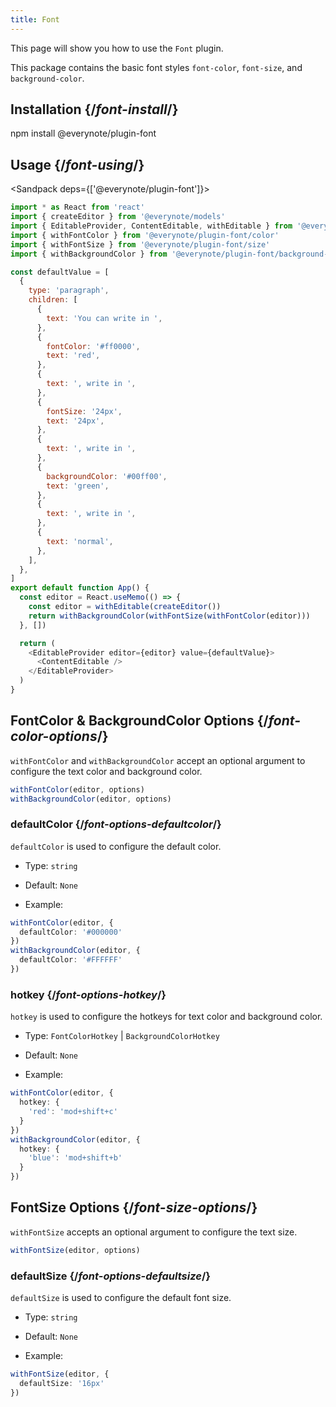 ```yaml
---
title: Font
---
```


<Intro>

This page will show you how to use the `Font` plugin.

This package contains the basic font styles `font-color`, `font-size`, and `background-color`.

</Intro>

## Installation {/*font-install*/}

<TerminalBlock>

npm install @everynote/plugin-font

</TerminalBlock>

## Usage {/*font-using*/}

<Sandpack deps={['@everynote/plugin-font']}>

```js
import * as React from 'react'
import { createEditor } from '@everynote/models'
import { EditableProvider, ContentEditable, withEditable } from '@everynote/editor'
import { withFontColor } from '@everynote/plugin-font/color'
import { withFontSize } from '@everynote/plugin-font/size'
import { withBackgroundColor } from '@everynote/plugin-font/background-color'

const defaultValue = [
  {
    type: 'paragraph',
    children: [
      {
        text: 'You can write in ',
      },
      {
        fontColor: '#ff0000',
        text: 'red',
      },
      {
        text: ', write in ',
      },
      {
        fontSize: '24px',
        text: '24px',
      },
      {
        text: ', write in ',
      },
      {
        backgroundColor: '#00ff00',
        text: 'green',
      },
      {
        text: ', write in ',
      },
      {
        text: 'normal',
      },
    ],
  },
]
export default function App() {
  const editor = React.useMemo(() => {
    const editor = withEditable(createEditor())
    return withBackgroundColor(withFontSize(withFontColor(editor)))
  }, [])

  return (
    <EditableProvider editor={editor} value={defaultValue}>
      <ContentEditable />
    </EditableProvider>
  )
}

```

</Sandpack>

## FontColor & BackgroundColor Options {/*font-color-options*/}

`withFontColor` and `withBackgroundColor` accept an optional argument to configure the text color and background color.

```js
withFontColor(editor, options)
withBackgroundColor(editor, options)
```

### defaultColor {/*font-options-defaultcolor*/}

`defaultColor` is used to configure the default color.

- Type: `string`
- Default: `None`

- Example:

```ts
withFontColor(editor, {
  defaultColor: '#000000'
})
withBackgroundColor(editor, {
  defaultColor: '#FFFFFF'
})
```

### hotkey {/*font-options-hotkey*/}

`hotkey` is used to configure the hotkeys for text color and background color.

- Type: `FontColorHotkey` | `BackgroundColorHotkey`
- Default:  `None`

- Example:

```ts
withFontColor(editor, {
  hotkey: {
    'red': 'mod+shift+c'
  }
})
withBackgroundColor(editor, {
  hotkey: {
    'blue': 'mod+shift+b'
  }
})
```

## FontSize Options {/*font-size-options*/}

`withFontSize` accepts an optional argument to configure the text size.

```js
withFontSize(editor, options)
```

### defaultSize {/*font-options-defaultsize*/}

`defaultSize` is used to configure the default font size.

- Type: `string`
- Default:  `None`

- Example:

```ts
withFontSize(editor, {
  defaultSize: '16px'
})
```

